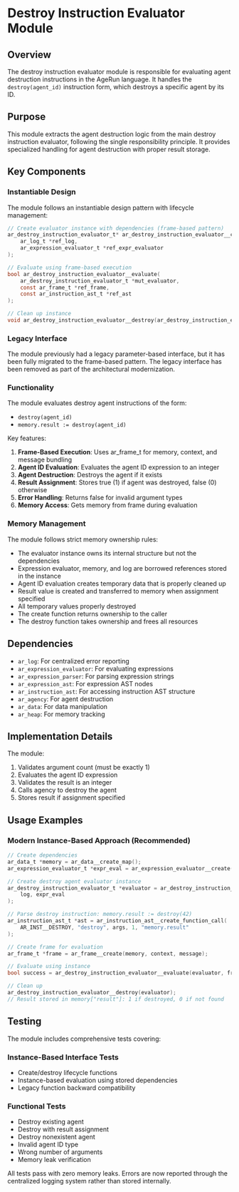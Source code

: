 # Destroy Instruction Evaluator Module

## Overview

The destroy instruction evaluator module is responsible for evaluating agent destruction instructions in the AgeRun language. It handles the `destroy(agent_id)` instruction form, which destroys a specific agent by its ID.

## Purpose

This module extracts the agent destruction logic from the main destroy instruction evaluator, following the single responsibility principle. It provides specialized handling for agent destruction with proper result storage.

## Key Components

### Instantiable Design

The module follows an instantiable design pattern with lifecycle management:

```c
// Create evaluator instance with dependencies (frame-based pattern)
ar_destroy_instruction_evaluator_t* ar_destroy_instruction_evaluator__create(
    ar_log_t *ref_log,
    ar_expression_evaluator_t *ref_expr_evaluator
);

// Evaluate using frame-based execution
bool ar_destroy_instruction_evaluator__evaluate(
    ar_destroy_instruction_evaluator_t *mut_evaluator,
    const ar_frame_t *ref_frame,
    const ar_instruction_ast_t *ref_ast
);

// Clean up instance
void ar_destroy_instruction_evaluator__destroy(ar_destroy_instruction_evaluator_t *own_evaluator);
```

### Legacy Interface

The module previously had a legacy parameter-based interface, but it has been fully migrated to the frame-based pattern. The legacy interface has been removed as part of the architectural modernization.

### Functionality

The module evaluates destroy agent instructions of the form:
- `destroy(agent_id)`
- `memory.result := destroy(agent_id)`

Key features:
1. **Frame-Based Execution**: Uses ar_frame_t for memory, context, and message bundling
2. **Agent ID Evaluation**: Evaluates the agent ID expression to an integer
3. **Agent Destruction**: Destroys the agent if it exists
4. **Result Assignment**: Stores true (1) if agent was destroyed, false (0) otherwise
5. **Error Handling**: Returns false for invalid argument types
6. **Memory Access**: Gets memory from frame during evaluation

### Memory Management

The module follows strict memory ownership rules:
- The evaluator instance owns its internal structure but not the dependencies
- Expression evaluator, memory, and log are borrowed references stored in the instance
- Agent ID evaluation creates temporary data that is properly cleaned up
- Result value is created and transferred to memory when assignment specified
- All temporary values properly destroyed
- The create function returns ownership to the caller
- The destroy function takes ownership and frees all resources

## Dependencies

- `ar_log`: For centralized error reporting
- `ar_expression_evaluator`: For evaluating expressions
- `ar_expression_parser`: For parsing expression strings
- `ar_expression_ast`: For expression AST nodes
- `ar_instruction_ast`: For accessing instruction AST structure
- `ar_agency`: For agent destruction
- `ar_data`: For data manipulation
- `ar_heap`: For memory tracking

## Implementation Details

The module:
1. Validates argument count (must be exactly 1)
2. Evaluates the agent ID expression
3. Validates the result is an integer
4. Calls agency to destroy the agent
5. Stores result if assignment specified

## Usage Examples

### Modern Instance-Based Approach (Recommended)

```c
// Create dependencies
ar_data_t *memory = ar_data__create_map();
ar_expression_evaluator_t *expr_eval = ar_expression_evaluator__create(memory, NULL);

// Create destroy agent evaluator instance
ar_destroy_instruction_evaluator_t *evaluator = ar_destroy_instruction_evaluator__create(
    log, expr_eval
);

// Parse destroy instruction: memory.result := destroy(42)
ar_instruction_ast_t *ast = ar_instruction_ast__create_function_call(
    AR_INST__DESTROY, "destroy", args, 1, "memory.result"
);

// Create frame for evaluation
ar_frame_t *frame = ar_frame__create(memory, context, message);

// Evaluate using instance
bool success = ar_destroy_instruction_evaluator__evaluate(evaluator, frame, ast);

// Clean up
ar_destroy_instruction_evaluator__destroy(evaluator);
// Result stored in memory["result"]: 1 if destroyed, 0 if not found
```


## Testing

The module includes comprehensive tests covering:

### Instance-Based Interface Tests
- Create/destroy lifecycle functions
- Instance-based evaluation using stored dependencies
- Legacy function backward compatibility

### Functional Tests
- Destroy existing agent
- Destroy with result assignment
- Destroy nonexistent agent
- Invalid agent ID type
- Wrong number of arguments
- Memory leak verification

All tests pass with zero memory leaks. Errors are now reported through the centralized logging system rather than stored internally.